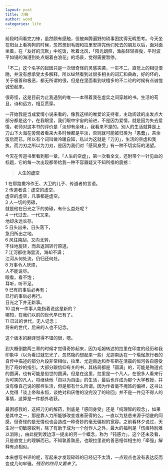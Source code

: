 ```yaml
---
layout: post
title: 刀锋
author: wood
categories: life
---
```


前段时间看完刀锋，虽然颇有感触，但被奔腾遍野的琐事困扰得无暇思考。今天坐在阳台上看狗狗的时候，忽然想到毛姆和拉里安排完他们死去的朋友以后，面对面坐着，在「友好的沉默」中吃饭，吹着北风，「阳光朗照，渔船轻轻摇曳，平时波平如镜的海港到处点缀着白浪花」的场景，觉得需要暂停。

「不二」这个名字的起因只是一次很奇怪的灵感突袭，一实不二，直觉上的相见恨晚，并没有想承受太多解释，所以纵然看到过很多相关的词汇和典故，好的坏的，关于极善和极恶，都无所谓的很，但是在里面看到吠檀多的不二论的时候有点诚惶诚恐起来。

很奇怪，这是目前为止我遇到的唯一一本带着我在虚实之间穿越的书。生活的苟且，诗和远方，相互贯穿。

一开始我是当成爱情小说来看的，像我这样的唯爱论支持者，主动阅读的出发点大部分都是这个，在我眼里，我们眼中宇宙的前进，不是因为爱情，就是因为失去爱情。老师对这本书的评价是「淡却有余味」，我看来不是的。别人的生活就算是上刀山下火海在旁观者看来大多时候都是平淡，否则就可能被归类为「愚蠢」，茶余饭后而已，所以有个词叫做冷暖自知，私以为这就是「刀刃」，生活的空虚和我执，而刀刃之所以为刀刃，是因为我们对「感同身受」有一种不切实际的渴望。

今天在传道书里看到那一章，「人生的空虚」，第一次看全文，还附带个一针见血的标题，它的每一次出现都带给我一种不容置疑又不知所措的震撼：

>**人生的虚空**
>
1 在耶路撒冷作王、大卫的儿子、传道者的言语。<br>
2 传道者说：虚空的虚空，<br>
虚空的虚空，凡事都是虚空。<br>
3 人一切的劳碌，<br>
就是他在日光之下的劳碌，有什么益处呢？<br>
4 一代过去，一代又来，<br>
地却永远长存。<br>
5 日头出来，日头落下，<br>
急归所出之地。<br>
6 风往南刮，又向北转，<br>
不住地旋转，而且返回转行原道。<br>
7 江河都往海里流，海却不满；<br>
江河从何处流，仍归还何处。<br>
8 万事令人厌烦，<br>
人不能说尽。<br>
眼看，看不饱；<br>
耳听，听不足。<br>
9 已有的事后必再有；<br>
已行的事后必再行。<br>
日光之下并无新事。<br>
10 岂有一件事人能指着说这是新的？<br>
哪知，在我们以前的世代早已有了。<br>
11 已过的世代，无人记念；<br>
将来的世代，后来的人也不记念。<br>

这个版本的翻译觉得不错的很，嗯。<br>


到大概倒数两三章的时候才觉得奇妙起来，因为毛姆转述的拉里在印度的经历和我印象中（以为看过就忘光了，忽然隐约想起来一些）尤迦南达在一个瑜伽旅行者的自传中描述的部分片段非常相似，拉里、尤迦南达和乔布斯在清晨的恒河各自感受到了奇妙的指引。大部分跟信仰有关的书，其结局都是「圆满」的，可能是殉道式的圆满，也有可能是俗世的圆满，但是在这里，拉里是一个凡人，在很多人看来行为可笑的凡人，将继续他「自以为自由」的生活，最后也许成为那个大学教授，并没有像自己说的那样生活，但是那有什么所谓。因为作者毫不掩饰的偏袒，这书让人觉得「谈上帝和永恒，谈绝对和厌倦的没完没了的轮回」并不是一件见不得人的事情，这算是一件额外收获。

最困惑我的，这把刀刃的解药，到底是「感同身受」还是「纯理智的观念」，如果是其中之一，那是靠人力所能够改变或者获得的么。一直以为慈悲来源于彻底的同感，但奇怪的是无情也也会造成一种奇妙的毫无偏袒的宽容。之前看林夕说过，天生对一切敏感锐利，除了有助于成为一个创作人之外，最大的福利是「伤痕特别难以消除」，由此提到渡边淳一提出的另一个概念，称为「钝感力」，这个还未及看，只是直觉上的理解而已。不知孰善孰恶，也跟拉里说的善恶相伴相生的「牵强」解释有点相似。

本来想写书评的呢，写起来才发现碎碎的已经记不太清，一点观点也没有表达反而变成几句牢骚。*残忍的四月又要来了*。



